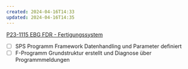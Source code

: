 ```yaml
---
created: 2024-04-16T14:33
updated: 2024-04-16T14:35
---
```

[P23-1115 EBG FDR - Fertigungssystem](../pages/Projekte/BK%20EBG%20FDR%20Fertigungssystem/P23-1115%20EBG%20FDR%20-%20Fertigungssystem.md)
- [ ] SPS Programm Framework Datenhandling und Parameter definiert
- [ ] F-Programm Grundstruktur erstellt und Diagnose über Programmmeldungen